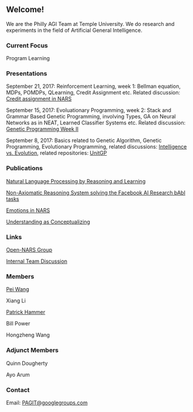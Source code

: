 ## Welcome!

We are the Philly AGI Team at Temple University. We do research and experiments in the field of Artificial General Intelligence.

### Current Focus

Program Learning

### Presentations

September 21, 2017: 
Reinforcement Learning, week 1: Bellman equation, MDPs, POMDPs, QLearning, Credit Assignment etc. Related discussion: [Credit assignment in NARS](https://groups.google.com/forum/#!topic/open-nars/OoaHZ4ss7K8)

September 15, 2017:
Evoluationary Programming, week 2: Stack and Grammar Based Genetic Programming, involving Types, GA on Neural Networks as in NEAT, Learned Classifier Systems etc. Related discussion: [Genetic Programming Week II](https://groups.google.com/forum/#!topic/pagit/DXUd911-6FM)

September 8, 2017:
Basics related to Genetic Algorithm, Genetic Programming, Evolutionary Programming, related discussions: [Intelligence vs. Evolution](https://groups.google.com/forum/#!topic/pagit/pejoZ7vwNUo), related repositories: [UnitGP](https://github.com/wpower12/UnitGP)

### Publications
 
[Natural Language Processing by Reasoning and Learning](https://github.com/PhillyAGITeam/Website/blob/master/Papers/PAGI-TR-1.pdf)

[Non-Axiomatic Reasoning System solving the Facebook AI Research bAbI tasks](https://github.com/PhillyAGITeam/Website/blob/master/Papers/PAGI-TR-2.pdf)

[Emotions in NARS](https://github.com/PhillyAGITeam/Website/blob/master/Papers/PAGI-TR-3.pdf)

[Understanding as Conceptualizing](https://github.com/PhillyAGITeam/Website/blob/master/Papers/PAGI-TR-4.pdf)

### Links

[Open-NARS Group](https://groups.google.com/forum/#!forum/open-nars)

[Internal Team Discussion](https://groups.google.com/forum/#!forum/pagit)

### Members

[Pei Wang](https://cis.temple.edu/~wangp/)

Xiang Li

[Patrick Hammer](https://www.linkedin.com/in/patrick-hammer-27a248b5/)

Bill Power

Hongzheng Wang 

### Adjunct Members

Quinn Dougherty

Ayo Arum

### Contact

Email: PAGIT@googlegroups.com


